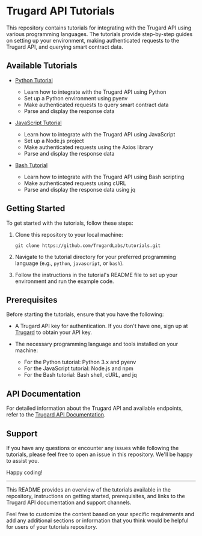 # Trugard API Tutorials

This repository contains tutorials for integrating with the Trugard API using various programming languages. The tutorials provide step-by-step guides on setting up your environment, making authenticated requests to the Trugard API, and querying smart contract data.

## Available Tutorials

- [Python Tutorial](python/README.md)
  - Learn how to integrate with the Trugard API using Python
  - Set up a Python environment using pyenv
  - Make authenticated requests to query smart contract data
  - Parse and display the response data

- [JavaScript Tutorial](javascript/README.md)
  - Learn how to integrate with the Trugard API using JavaScript
  - Set up a Node.js project
  - Make authenticated requests using the Axios library
  - Parse and display the response data

- [Bash Tutorial](bash/README.md)
  - Learn how to integrate with the Trugard API using Bash scripting
  - Make authenticated requests using cURL
  - Parse and display the response data using jq

## Getting Started

To get started with the tutorials, follow these steps:

1. Clone this repository to your local machine:
   ```
   git clone https://github.com/TrugardLabs/tutorials.git
   ```

2. Navigate to the tutorial directory for your preferred programming language (e.g., `python`, `javascript`, or `bash`).

3. Follow the instructions in the tutorial's README file to set up your environment and run the example code.

## Prerequisites

Before starting the tutorials, ensure that you have the following:

- A Trugard API key for authentication. If you don't have one, sign up at [Trugard](https://devportal.trugardlabs.xyz/) to obtain your API key.

- The necessary programming language and tools installed on your machine:
  - For the Python tutorial: Python 3.x and pyenv
  - For the JavaScript tutorial: Node.js and npm
  - For the Bash tutorial: Bash shell, cURL, and jq

## API Documentation

For detailed information about the Trugard API and available endpoints, refer to the [Trugard API Documentation](https://apidocs.trugard.ai).

## Support

If you have any questions or encounter any issues while following the tutorials, please feel free to open an issue in this repository. We'll be happy to assist you.

Happy coding!

---

This README provides an overview of the tutorials available in the repository, instructions on getting started, prerequisites, and links to the Trugard API documentation and support channels.

Feel free to customize the content based on your specific requirements and add any additional sections or information that you think would be helpful for users of your tutorials repository.